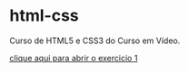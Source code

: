 # html-css
 Curso de HTML5 e CSS3 do Curso em Vídeo.

<a href="https://lucaskissmann.github.io/html-css/">clique aqui para abrir o exercicio 1</a>